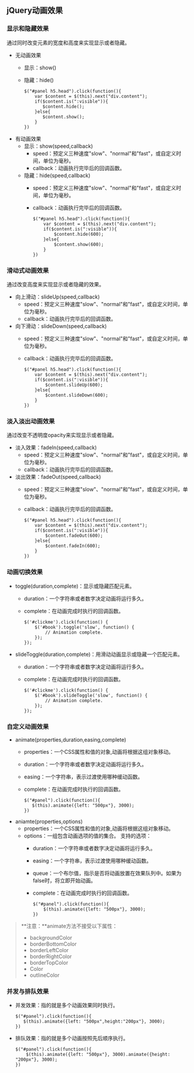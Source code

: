 ## jQuery动画效果

### 显示和隐藏效果

通过同时改变元素的宽度和高度来实现显示或者隐藏。

*   无动画效果
    *   显示：show()
    *   隐藏：hide()

			
			$("#panel h5.head").click(function(){
			    var $content = $(this).next("div.content");
			    if($content.is(":visible")){
			       $content.hide();
			    }else{
			       $content.show();
			    }
			})



*   有动画效果
    *   显示：show(speed,callback)
        *   speed：预定义三种速度"slow"、"normal"和"fast"，或自定义时间，单位为毫秒。
        *   callback：动画执行完毕后的回调函数。
    *   隐藏：hide(speed,callback)
        *   speed：预定义三种速度"slow"、"normal"和"fast"，或自定义时间，单位为毫秒。
        *   callback：动画执行完毕后的回调函数。


				$("#panel h5.head").click(function(){
				    var $content = $(this).next("div.content");
				    if($content.is(":visible")){
				        $content.hide(600);
				    }else{
				        $content.show(600);
				    }
				})



### 滑动式动画效果

通过改变高度来实现显示或者隐藏的效果。

*   向上滑动：slideUp(speed,callback)
    *   speed：预定义三种速度"slow"、"normal"和"fast"，或自定义时间，单位为毫秒。
    *   callback：动画执行完毕后的回调函数。
*   向下滑动：slideDown(speed,callback)
    *   speed：预定义三种速度"slow"、"normal"和"fast"，或自定义时间，单位为毫秒。
    *   callback：动画执行完毕后的回调函数。


			$("#panel h5.head").click(function(){
			    var $content = $(this).next("div.content");
			    if($content.is(":visible")){
			        $content.slideUp(600);
			    }else{
			        $content.slideDown(600);
			    }
			})



### 淡入淡出动画效果

通过改变不透明度opacity来实现显示或者隐藏。

*   淡入效果：fadeIn(speed,callback)
    *   speed：预定义三种速度"slow"、"normal"和"fast"，或自定义时间，单位为毫秒。
    *   callback：动画执行完毕后的回调函数。
*   淡出效果：fadeOut(speed,callback)
    *   speed：预定义三种速度"slow"、"normal"和"fast"，或自定义时间，单位为毫秒。
    *   callback：动画执行完毕后的回调函数。


			$("#panel h5.head").click(function(){
			    var $content = $(this).next("div.content");
			    if($content.is(":visible")){
			        $content.fadeOut(600);
			    }else{
			        $content.fadeIn(600);
			    }
			})


### 动画切换效果

*   toggle(duration,complete)：显示或隐藏匹配元素。
    *   duration：一个字符串或者数字决定动画将运行多久。
    *   complete：在动画完成时执行的回调函数。


			$('#clickme').click(function() {
			    $('#book').toggle('slow', function() {
			        // Animation complete.
			    });
			});



*   slideToggle(duration,complete)：用滑动动画显示或隐藏一个匹配元素。
    *   duration：一个字符串或者数字决定动画将运行多久。
    *   complete：在动画完成时执行的回调函数。


			$('#clickme').click(function() {
			    $('#book').slideToggle('slow', function() {
			        // Animation complete.
			    });
			});


### 自定义动画效果

*   animate(properties,duration,easing,complete)
    *   properties：一个CSS属性和值的对象,动画将根据这组对象移动。
    *   duration：一个字符串或者数字决定动画将运行多久。
    *   easing：一个字符串，表示过渡使用哪种缓动函数。
    *   complete：在动画完成时执行的回调函数。

			
			$("#panel").click(function(){
			   $(this).animate({left: "500px"}, 3000);
			})



*   aniamte(properties,options)
    *   properties：一个CSS属性和值的对象,动画将根据这组对象移动。
    *   options：一组包含动画选项的值的集合。 支持的选项：
        *   duration：一个字符串或者数字决定动画将运行多久。
        *   easing：一个字符串，表示过渡使用哪种缓动函数。
        *   queue：一个布尔值，指示是否将动画放置在效果队列中。如果为false时，将立即开始动画。
        *   complete：在动画完成时执行的回调函数。


				$("#panel").click(function(){
				    $(this).animate({left: "500px"}, 3000);
				})



> **注意：**animate方法不接受以下属性：
> 
> *   backgroundColor
> *   borderBottomColor
> *   borderLeftColor
> *   borderRightColor
> *   borderTopColor
> *   Color
> *   outlineColor

### 并发与排队效果

*   并发效果：指的就是多个动画效果同时执行。


		$("#panel").click(function(){
		   $(this).animate({left: "500px",height:"200px"}, 3000);
		})



*   排队效果：指的就是多个动画按照先后顺序执行。


		$("#panel").click(function(){
		    $(this).animate({left: "500px"}, 3000).animate({height: "200px"}, 3000);
		})

